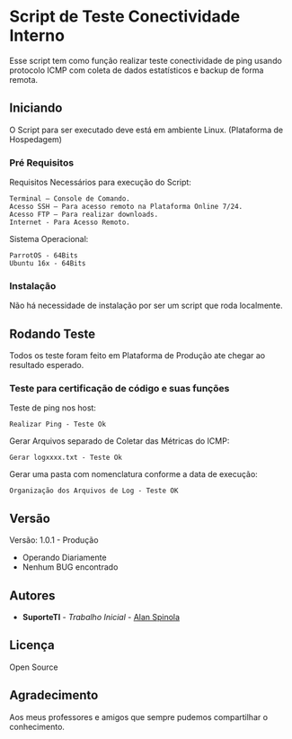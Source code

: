 # Script de Teste Conectividade Interno

Esse script tem como função realizar teste conectividade de ping usando protocolo ICMP com coleta de dados estatísticos e backup de forma remota.

## Iniciando

O Script para ser executado deve está em ambiente Linux. (Plataforma de Hospedagem)

### Pré Requisitos

Requisitos Necessários para execução do Script:
```
Terminal – Console de Comando.
Acesso SSH – Para acesso remoto na Plataforma Online 7/24.
Acesso FTP – Para realizar downloads.
Internet - Para Acesso Remoto.
```

Sistema Operacional:
```
ParrotOS - 64Bits
Ubuntu 16x - 64Bits
```

### Instalação

Não há necessidade de instalação por ser um script que roda localmente.

## Rodando Teste

Todos os teste foram feito em Plataforma de Produção ate chegar ao resultado esperado.

### Teste para certificação de código e suas funções

Teste de ping nos host:
```
Realizar Ping - Teste Ok
```
Gerar Arquivos separado de Coletar das Métricas do ICMP:
```
Gerar logxxxx.txt - Teste Ok
```
Gerar uma pasta com nomenclatura conforme a data de execução:
```
Organização dos Arquivos de Log - Teste OK
```

## Versão

Versão: 1.0.1 - Produção
* Operando Diariamente
* Nenhum BUG encontrado

## Autores

* **SuporteTI** - *Trabalho Inicial* - [Alan Spinola](https://www.alanspinola.store)

## Licença 

Open Source

## Agradecimento

Aos meus professores e amigos que sempre pudemos compartilhar o conhecimento.